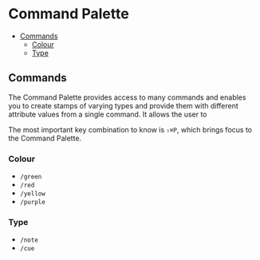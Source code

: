 # Command Palette

- [Commands](#commands)
    - [Colour](#colour)
    - [Type](#type)

<a name="commands"></a>
## Commands

The Command Palette provides access to many commands and enables you to create stamps of varying types and provide them with different attribute values from a single command. It allows the user to

The most important key combination to know is `⇧⌘P`, which brings focus to the Command Palette.

### Colour
- `/green`
- `/red`
- `/yellow`
- `/purple`

### Type
- `/note`
- `/cue`
